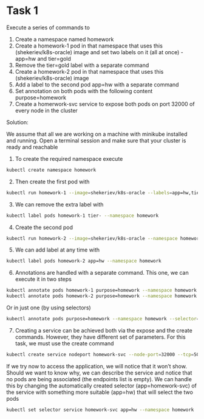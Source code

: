 # Task 1

Execute a series of commands to
1. Create a namespace named homework
2. Create a homework-1 pod in that namespace that uses this (shekeriev/k8s-oracle) image and set two labels on it (all at once) - app=hw and tier=gold
3. Remove the tier=gold label with a separate command
4. Create a homework-2 pod in that namespace that uses this (shekeriev/k8s-oracle) image
5. Add a label to the second pod app=hw with a separate command
6. Set annotation on both pods with the following content purpose=homework
7. Create a homerwork-svc service to expose both pods on port 32000 of every node in the cluster

Solution:

We assume that all we are working on a machine with minikube installed and running. Open a terminal session and make sure that your cluster is ready and reachable

1. To create the required namespace execute
```bash
kubectl create namespace homework
```
2. Then create the first pod with
```bash
kubectl run homework-1 --image=shekeriev/k8s-oracle --labels=app=hw,tier=gold --namespace homework
```
3. We can remove the extra label with
```bash
kubectl label pods homework-1 tier- --namespace homework
```
4. Create the second pod
```bash
kubectl run homework-2 --image=shekeriev/k8s-oracle --namespace homework
```
5. We can add label at any time with
```bash
kubectl label pods homework-2 app=hw --namespace homework
```
6. Annotations are handled with a separate command. This one, we can execute it in two steps
```bash
kubectl annotate pods homework-1 purpose=homework --namespace homework
kubectl annotate pods homework-2 purpose=homework --namespace homework
```
Or in just one (by using selectors)

```bash
kubectl annotate pods purpose=homework --namespace homework --selector=app=hw
```
7. Creating a service can be achieved both via the expose and the create commands. However, they have different set of parameters. For this task, we must use the create command
```bash
kubectl create service nodeport homework-svc --node-port=32000 --tcp=5000:5000 --namespace homework
```
If we try now to access the application, we will notice that it won’t show. Should we want to know why, we can describe the service and notice that no pods are being associated (the endpoints list is empty). We can handle this by changing the automatically created selector (app=homework-svc) of the service with something more suitable (app=hw) that will select the two pods
```sh
kubectl set selector service homework-svc app=hw --namespace homework
```
